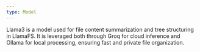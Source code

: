 ```yaml
---
type: Model
---
```


Llama3 is a model used for file content summarization and tree structuring in LlamaFS. It is leveraged both through Groq for cloud inference and Ollama for local processing, ensuring fast and private file organization.